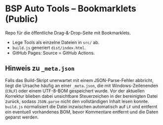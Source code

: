 # BSP Auto Tools – Bookmarklets (Public)

Repo für die öffentliche Drag-&-Drop-Seite mit Bookmarklets.

- Lege Tools als einzelne Dateien in `src/` ab.
- `build.js` generiert `dist/index.html`.
- GitHub Pages: Source = GitHub Actions.

## Hinweis zu `_meta.json`

Falls das Build-Skript unerwartet mit einem JSON-Parse-Fehler abbricht, liegt die Ursache
häufig an einer `_meta.json`, die mit Windows-Zeilenenden (`CRLF`) oder einem UTF-8-BOM
gespeichert wurde. Vor der aktuellen Korrektur blieben dabei unsichtbare Steuerzeichen in
der bereinigten Datei zurück, sodass `JSON.parse` nicht den vollständigen Inhalt lesen
konnte. `build.js` normalisiert die Datei inzwischen automatisch auf `LF` und entfernt ein
eventuell vorhandenes BOM, bevor Kommentare entfernt und die Daten geparst werden.
